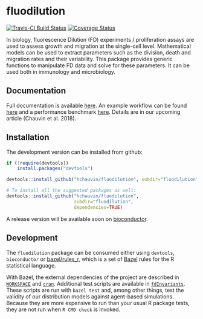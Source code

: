 # fluodilution

[![Travis-CI Build Status](https://travis-ci.org/hchauvin/fluodilution.svg?branch=master)](https://travis-ci.org/HadrienChauvin/fluodilution)
[![Coverage Status](https://img.shields.io/codecov/c/github/hchauvin/fluodilution/master.svg)](https://codecov.io/github/HadrienChauvin/fluodilution?branch=master)

In biology, fluorescence Dilution (FD) experiments / proliferation
assays are used to assess growth and migration at the single-cell level.
Mathematical models can be used to extract parameters such as the division,
death and migration rates and their variability.
This package provides generic functions to manipulate FD data and
solve for these parameters.  It can be used both in immunology
and microbiology.

## Documentation

Full documentation is available [here](fluodilution/inst/doc/fluodilution.pdf).  An example 
workflow can be found [here](fluodilution/inst/doc/howTo-fluodilution.pdf) and a performance
benchmark [here](fluodilution/inst/doc/performance.pdf).  Details are in 
our upcoming article (Chauvin et al. 2018).

## Installation

The development version can be installed from github:

```R
if (!require(devtools))
    install.packages("devtools")

devtools::install_github("hchauvin/fluodilution", subdir="fluodilution")

# To install all the suggested packages as well:
devtools::install_github("hchauvin/fluodilution", 
                         subdir="fluodilution",
                         dependencies=TRUE)
```

A release version will be available soon on 
[bioconductor](http://www.bioconductor.org).

## Development

The `fluodilution` package can be consumed either using `devtools`, `bioconductor` or
[bazel/rules_r](https://github.com/grailbio/rules_r), which is a set of
[Bazel](https://bazel.build) rules for the R statistical language.

With Bazel, the external dependencies of the project are described in [`WORKSPACE`](./WORKSPACE)
and [`cran`](./cran).  Additional test scripts are available in [`fdInvariants`](./fdInvariants).
These scripts are run with `bazel test` and, among other things, test the validity of our
distribution models against agent-based simulations.  Because they are more expensive to run
than your usual R package tests, they are not run when `R CMD check` is invoked.

